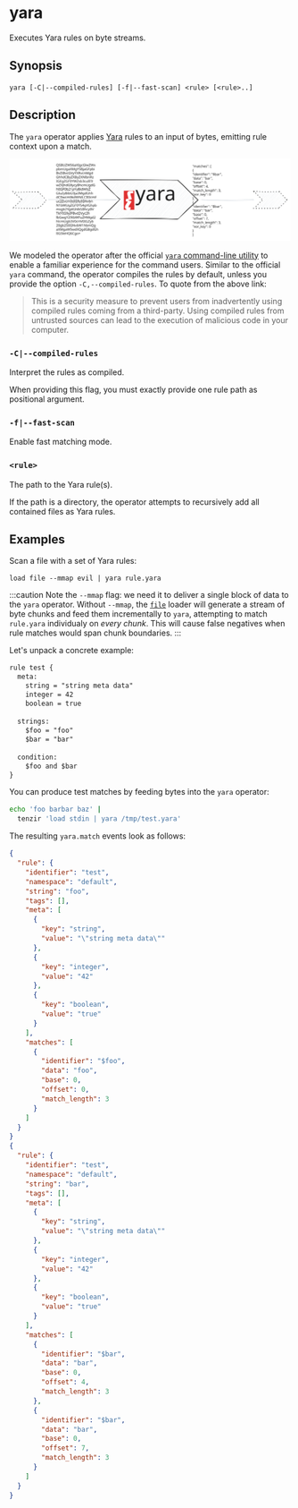 # yara

Executes Yara rules on byte streams.

## Synopsis

```
yara [-C|--compiled-rules] [-f|--fast-scan] <rule> [<rule>..]
```

## Description

The `yara` operator applies [Yara](https://virustotal.github.io/yara/) rules to
an input of bytes, emitting rule context upon a match.

![Yara Operator](yara-operator.excalidraw.svg)

We modeled the operator after the official [`yara` command-line
utility](https://yara.readthedocs.io/en/stable/commandline.html) to enable a
familiar experience for the command users. Similar to the official `yara`
command, the operator compiles the rules by default, unless you provide the
option `-C,--compiled-rules`. To quote from the above link:

> This is a security measure to prevent users from inadvertently using compiled
> rules coming from a third-party. Using compiled rules from untrusted sources
> can lead to the execution of malicious code in your computer.

### `-C|--compiled-rules`

Interpret the rules as compiled.

When providing this flag, you must exactly provide one rule path as positional
argument.

### `-f|--fast-scan`

Enable fast matching mode.

### `<rule>`

The path to the Yara rule(s).

If the path is a directory, the operator attempts to recursively add all
contained files as Yara rules.

## Examples

Scan a file with a set of Yara rules:

```
load file --mmap evil | yara rule.yara
```

:::caution
Note the `--mmap` flag: we need it to deliver a single block of data to the
`yara` operator. Without `--mmap`, the [`file`](../../connectors/file.md) loader
will generate a stream of byte chunks and feed them incrementally to `yara`,
attempting to match `rule.yara` individualy on *every chunk*. This will cause
false negatives when rule matches would span chunk boundaries.
:::

Let's unpack a concrete example:

```yara
rule test {
  meta:
    string = "string meta data"
    integer = 42
    boolean = true

  strings:
    $foo = "foo"
    $bar = "bar"

  condition:
    $foo and $bar
}
```

You can produce test matches by feeding bytes into the `yara` operator:

```bash
echo 'foo barbar baz' |
  tenzir 'load stdin | yara /tmp/test.yara'
```

The resulting `yara.match` events look as follows:

```json
{
  "rule": {
    "identifier": "test",
    "namespace": "default",
    "string": "foo",
    "tags": [],
    "meta": [
      {
        "key": "string",
        "value": "\"string meta data\""
      },
      {
        "key": "integer",
        "value": "42"
      },
      {
        "key": "boolean",
        "value": "true"
      }
    ],
    "matches": [
      {
        "identifier": "$foo",
        "data": "foo",
        "base": 0,
        "offset": 0,
        "match_length": 3
      }
    ]
  }
}
{
  "rule": {
    "identifier": "test",
    "namespace": "default",
    "string": "bar",
    "tags": [],
    "meta": [
      {
        "key": "string",
        "value": "\"string meta data\""
      },
      {
        "key": "integer",
        "value": "42"
      },
      {
        "key": "boolean",
        "value": "true"
      }
    ],
    "matches": [
      {
        "identifier": "$bar",
        "data": "bar",
        "base": 0,
        "offset": 4,
        "match_length": 3
      },
      {
        "identifier": "$bar",
        "data": "bar",
        "base": 0,
        "offset": 7,
        "match_length": 3
      }
    ]
  }
}
```
